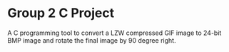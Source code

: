 # Group 2 C Project
A C programming tool to convert a LZW compressed GIF image to 24-bit BMP image and rotate the final image by 90 degree right.

